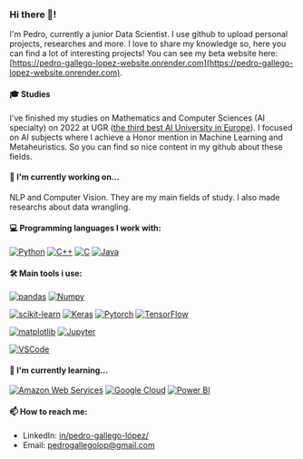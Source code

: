 ### Hi there 👋!
I'm Pedro, currently a junior Data Scientist. I use github to upload personal projects, researches and more. I love to share my knowledge so, here you can find a lot of interesting projects! You can see my beta website here: [https://pedro-gallego-lopez-website.onrender.com](https://pedro-gallego-lopez-website.onrender.com).

#### 🎓 Studies
I've finished my studies on Mathematics and Computer Sciences (AI specialty) on 2022 at UGR ([the third best AI University in Europe](https://www.usnews.com/education/best-global-universities/artificial-intelligence?region=europe)). I focused on AI subjects where I achieve a Honor mention in Machine Learning and Metaheuristics. So you can find so nice content in my github about these fields.

#### 💼 I'm currently working on...
NLP and Computer Vision. They are my main fields of study. I also made researchs about data wrangling.


#### 💻 Programming languages I work with: 
 
[![Python](https://img.shields.io/badge/python-%233776ab.svg?&style=for-the-badge&logo=python&logoColor=white)](https://github.com/mianfg?tab=repositories&language=python)
[![C++](https://img.shields.io/badge/c%2B%2B-%2300599c.svg?&style=for-the-badge&logo=c%2B%2B&logoColor=white)](https://github.com/mianfg?tab=repositories&language=c%2B%2B)
[![C](https://img.shields.io/badge/c-%23A8B9CC.svg?&style=for-the-badge&logo=c&logoColor=black)](https://github.com/mianfg?tab=repositories&language=c)
[![Java](https://img.shields.io/badge/java-%23007396.svg?&style=for-the-badge&logo=java&logoColor=white)](https://github.com/mianfg?tab=repositories&language=java)


#### 🛠️ Main tools i use:
 
[![pandas](https://img.shields.io/badge/pandas-%23120751.svg?&style=for-the-badge&logo=pandas&logoColor=white)](#)
[![Numpy](https://img.shields.io/badge/numpy-%23120751.svg?&style=for-the-badge&logo=numpy&logoColor=white)](#)
 
[![scikit-learn](https://img.shields.io/badge/scikit−learn-%23F09437.svg?&style=for-the-badge&logo=scikitlearn&logoColor=white)](#)
[![Keras](https://img.shields.io/badge/keras-%23C90000.svg?&style=for-the-badge&logo=keras&logoColor=white)](#)
[![Pytorch](https://img.shields.io/badge/pytorch-%23C90000.svg?&style=for-the-badge&logo=pytorch&logoColor=white)](#)
[![TensorFlow](https://img.shields.io/badge/tensorflow-%23ff6f00.svg?&style=for-the-badge&logo=tensorflow&logoColor=white)](#)

[![matplotlib](https://img.shields.io/badge/matplotlib-%23DDC359.svg?&style=for-the-badge&logo=plotr&logoColor=white)](#)
[![Jupyter](https://img.shields.io/badge/jupyter-%23EB7325.svg?&style=for-the-badge&logo=jupyter&logoColor=white)](#)

[![VSCode](https://img.shields.io/badge/vscode-%23007ACC.svg?&style=for-the-badge&logo=visual-studio-code&logoColor=white)](#)


#### 🌱 I'm currently learning...
[![Amazon Web Services](https://img.shields.io/badge/amazon%20web%20services-%23F78A00.svg?&style=for-the-badge&logo=amazonaws&logoColor=white)](#)
[![Google Cloud](https://img.shields.io/badge/google%20cloud-%234081EC.svg?&style=for-the-badge&logo=googlecloud&logoColor=white)](#)
[![Power BI](https://img.shields.io/badge/power%20bi-%23EBC900.svg?&style=for-the-badge&logo=powerbi&logoColor=black)](#)


#### 📫 How to reach me: 
- LinkedIn: [in/pedro-gallego-lópez/](https://www.linkedin.com/in/pedro-gallego-l%C3%B3pez-414a14173/)
- Email: pedrogallegolop@gmail.com


<!--
**pedrogallegolpz/pedrogallegolpz** is a ✨ _special_ ✨ repository because its `README.md` (this file) appears on your GitHub profile.

Here are some ideas to get you started:

- 🔭 I’m currently working on ...
- 🌱 I’m currently learning ...
- 👯 I’m looking to collaborate on ...
- 🤔 I’m looking for help with ...
- 💬 Ask me about ...
- 📫 How to reach me: ...
- 😄 Pronouns: ...
- ⚡ Fun fact: ...
-->
